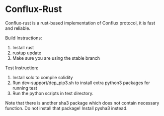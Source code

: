 # Conflux-Rust

Conflux-rust is a rust-based implementation of Conflux protocol, it is fast and reliable.

Build Instructions:

1. Install rust
2. rustup update
3. Make sure you are using the stable branch

Test Instruction:

1. Install solc to compile solidity
2. Run dev-support/dep_pip3.sh to install extra python3 packages for running test
3. Run the python scripts in test directory.

Note that there is another sha3 package which does not contain necessary function. Do not install that package! Install pysha3 instead.
